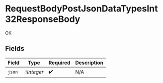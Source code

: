 # RequestBodyPostJsonDataTypesInt32ResponseBody

OK


## Fields

| Field              | Type               | Required           | Description        |
| ------------------ | ------------------ | ------------------ | ------------------ |
| `json`             | *::Integer*        | :heavy_check_mark: | N/A                |